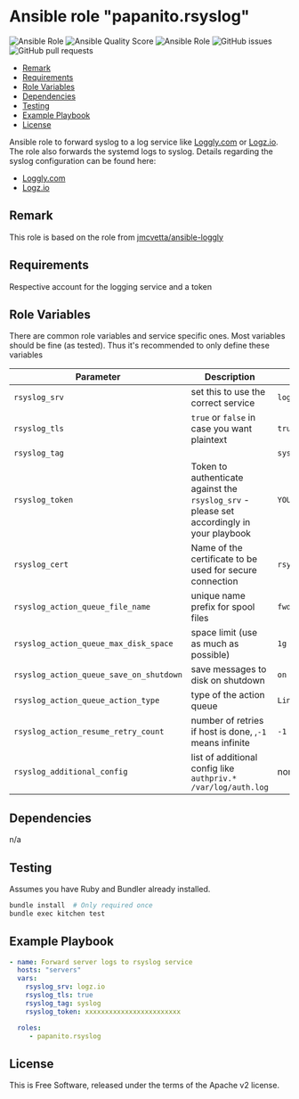 # Ansible role "papanito.rsyslog" <!-- omit in toc -->

![Ansible Role](https://img.shields.io/ansible/role/46965) ![Ansible Quality Score](https://img.shields.io/ansible/quality/46965) ![Ansible Role](https://img.shields.io/ansible/role/d/46965) ![GitHub issues](https://img.shields.io/github/issues/papanito/ansible-role-rsyslog) ![GitHub pull requests](https://img.shields.io/github/issues-pr/papanito/ansible-role-rsyslog)

- [Remark](#remark)
- [Requirements](#requirements)
- [Role Variables](#role-variables)
- [Dependencies](#dependencies)
- [Testing](#testing)
- [Example Playbook](#example-playbook)
- [License](#license)

Ansible role to forward syslog to a log service like [Loggly.com](https://loggly.com) or [Logz.io](https://logz.io). The role also forwards the systemd logs to syslog. Details regarding the syslog configuration can be found here:

* [Loggly.com](https://www.loggly.com/docs/systemd-logs/)
* [Logz.io](https://app.logz.io/#/dashboard/data-sources/rsyslog-overTLS)

## Remark

This role is based on the role from [jmcvetta/ansible-loggly](https://github.com/jmcvetta/ansible-loggly)

## Requirements

Respective account for the logging service and a token

## Role Variables

There are common role variables and service specific ones. Most variables should be fine (as tested). Thus it's recommended to only define these variables

|Parameter|Description|Default Value|
|---------|-----------|-------------|
|`rsyslog_srv`|set this to use the correct service|`logz.io`|
|`rsyslog_tls`|`true` or `false` in case you want plaintext|`true`|
|`rsyslog_tag`||`syslog`|
|`rsyslog_token`|Token to authenticate against the `rsyslog_srv` - please set accordingly in your playbook|`YOUR_TOKEN_GOES_HERE`|
|`rsyslog_cert`|Name of the certificate to be used for secure connection|`rsyslog.crt`|
|`rsyslog_action_queue_file_name`|unique name prefix for spool files|`fwdRule1`|
|`rsyslog_action_queue_max_disk_space`|space limit (use as much as possible)|`1g`|
|`rsyslog_action_queue_save_on_shutdown`|save messages to disk on shutdown|`on`|
|`rsyslog_action_queue_action_type`|type of the action queue|`LinkedList`|
|`rsyslog_action_resume_retry_count`|number of retries if host is done, ,`-1` means infinite|`-1`|
|`rsyslog_additional_config`|list of additional config like `authpriv.*      /var/log/auth.log`|none|

## Dependencies

n/a

## Testing

Assumes you have Ruby and Bundler already installed.

```bash
bundle install  # Only required once
bundle exec kitchen test
```

## Example Playbook

```yml
- name: Forward server logs to rsyslog service
  hosts: "servers"
  vars:
    rsyslog_srv: logz.io
    rsyslog_tls: true
    rsyslog_tag: syslog
    rsyslog_token: xxxxxxxxxxxxxxxxxxxxxxxx

  roles:
     - papanito.rsyslog
```

## License

This is Free Software, released under the terms of the Apache v2 license.
